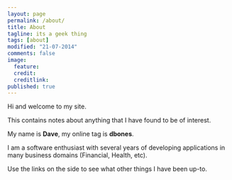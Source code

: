 ```yaml
---
layout: page
permalink: /about/
title: About
tagline: its a geek thing
tags: [about]
modified: "21-07-2014"
comments: false
image: 
  feature: 
  credit: 
  creditlink: 
published: true
---
```


Hi and welcome to my site.


This contains notes about anything that I have found to be of interest.


My name is **Dave**, my online tag is **dbones**.


I am a software enthusiast with several years of developing applications in many business domains (Financial, Health, etc).


Use the links on the side to see what other things I have been up-to.